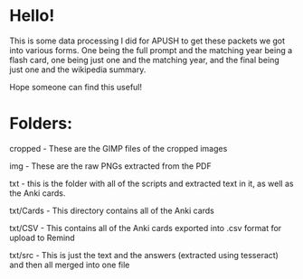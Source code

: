 # Hello!

This is some data processing I did for APUSH to get these packets we got into various forms. One being the full prompt and the matching  year being a flash card, one being just one and the matching year, and the final being just one and the wikipedia summary.

Hope someone  can find this useful!

# Folders:
cropped - These are the GIMP files of the cropped images

img - These are the raw PNGs extracted from the PDF

txt - this is the folder with all of the scripts and extracted text in it, as well as the Anki cards.

txt/Cards - This directory contains all of the Anki cards

txt/CSV - This contains all of the Anki cards exported into .csv format for upload to Remind

txt/src - This is just the text and the answers (extracted using tesseract) and then all merged into one file
